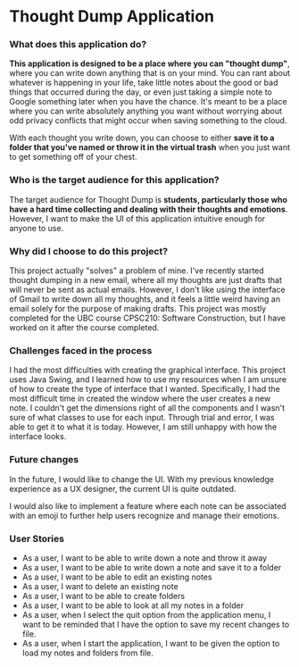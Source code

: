 # Thought Dump Application

### What does this application do?

**This application is designed to be a place where you can "thought dump"**,
where you can write down anything that is on your mind. You can rant about whatever
is happening in your life, take little notes about the good or bad things that occurred during the day, or even
just taking a simple note to Google something later when you have the chance. It's meant to be a place where you can
write absolutely anything you want without worrying about odd privacy conflicts that might occur when saving something
to the cloud.

With each thought you write down, you can  choose to either **save it to a folder that you've named or throw it in the virtual trash** when you just want
to get something off of your chest.

### Who is the target audience for this application?

The target audience for Thought Dump is **students, particularly those who have a hard time collecting and dealing with
their thoughts and emotions**. However, I want to make the UI of this application intuitive enough for anyone to use.

### Why did I choose to do this project?

This project actually "solves" a problem of mine. I've recently started thought dumping in a new email, where all my
thoughts are just drafts that will never be sent as actual emails. However, I don't like using the interface of Gmail
to write down all my thoughts, and it feels a little weird having an email solely for the purpose of making drafts. This
project was mostly completed for the UBC course CPSC210: Software Construction, but I have worked on it after the course
completed.

### Challenges faced in the process

I had the most difficulties with creating the graphical interface. This project uses Java Swing, and I learned how to use
my resources when I am unsure of how to create the type of interface that I wanted. Specifically, I had the most difficult
time in created the window where the user creates a new note. I couldn't get the dimensions right of all the components
and I wasn't sure of what classes to use for each input. Through trial and error, I was able to get it to what it is today.
However, I am still unhappy with how the interface looks.

### Future changes
In the future, I would like to change the UI. With my previous knowledge experience as a UX designer, the current UI is
quite outdated.

I would also like to implement a feature where each note can be associated with an emoji to further help users recognize
and manage their emotions.

### User Stories
- As a user, I want to be able to write down a note and throw it away
- As a user, I want to be able to write down a note and save it to a folder
- As a user, I want to be able to edit an existing notes
- As a user, I want to delete an existing note
- As a user, I want to be able to create folders
- As a user, I want to be able to look at all my notes in a folder
- As a user, when I select the quit option from the application menu, I want to be reminded that I have the option to
  save my recent changes to file.
- As a user, when I start the application, I want to be given the option to load my notes and folders from file.